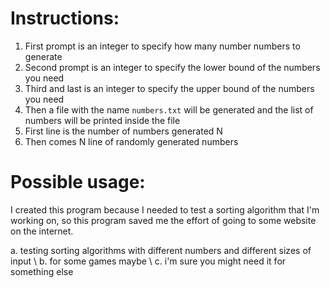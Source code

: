 # Instructions:
1. First prompt is an integer to specify how many number numbers to generate
2. Second prompt is an integer to specify the lower bound of the numbers you need
3. Third and last is an integer to specify the upper bound of the numbers you need
4. Then a file with the name `numbers.txt` will be generated and the list of numbers will be printed inside the file
5. First line is the number of numbers generated N
7. Then comes N line of randomly generated numbers

# Possible usage:
I created this program because I needed to test a sorting algorithm that I'm working on, so this program saved me the effort of going to
some website on the internet.

a. testing sorting algorithms with different numbers and different sizes of input \\
b. for some games maybe \\
c. i'm sure you might need it for something else
